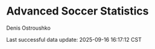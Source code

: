 # Advanced Soccer Statistics
Denis Ostroushko

<!-- gfm -->

Last successful data update: 2025-09-16 16:17:12 CST
